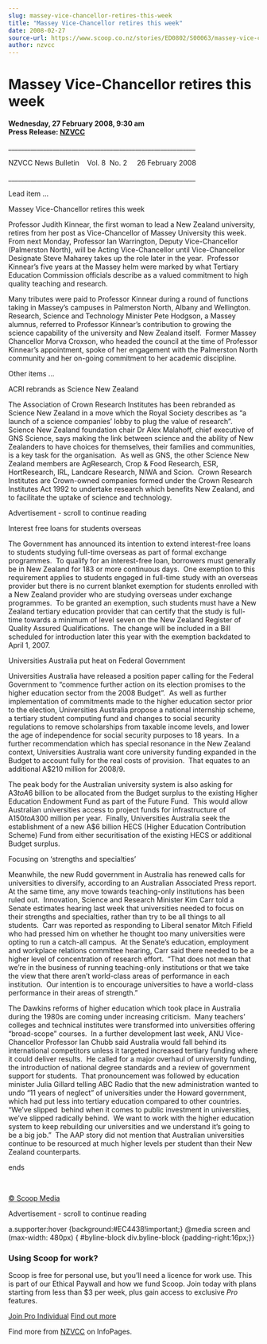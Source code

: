 ```yaml
---
slug: massey-vice-chancellor-retires-this-week
title: "Massey Vice-Chancellor retires this week"
date: 2008-02-27
source-url: https://www.scoop.co.nz/stories/ED0802/S00063/massey-vice-chancellor-retires-this-week.htm
author: nzvcc
---
```

Massey Vice-Chancellor retires this week
========================================

**Wednesday, 27 February 2008, 9:30 am**  
**Press Release: [NZVCC](https://info.scoop.co.nz/NZVCC)**

\_\_\_\_\_\_\_\_\_\_\_\_\_\_\_\_\_\_\_\_\_\_\_\_\_\_\_\_\_\_\_\_\_\_\_\_\_\_\_\_\_\_\_\_\_\_\_\_\_\_\_\_\_\_\_\_\_\_\_

NZVCC News Bulletin    Vol. 8  No. 2     26 February 2008

\_\_\_\_\_\_\_\_\_\_\_\_\_\_\_\_\_\_\_\_\_\_\_\_\_\_\_\_\_\_\_\_\_\_\_\_\_\_\_\_\_\_\_\_\_\_\_\_\_\_\_\_\_\_\_\_\_\_\_

Lead item …

Massey Vice-Chancellor retires this week

Professor Judith Kinnear, the first woman to lead a New Zealand university, retires from her post as Vice-Chancellor of Massey University this week.  From next Monday, Professor Ian Warrington, Deputy Vice-Chancellor (Palmerston North), will be Acting Vice-Chancellor until Vice-Chancellor Designate Steve Maharey takes up the role later in the year.  Professor Kinnear’s five years at the Massey helm were marked by what Tertiary Education Commission officials describe as a valued commitment to high quality teaching and research.

Many tributes were paid to Professor Kinnear during a round of functions taking in Massey’s campuses in Palmerston North, Albany and Wellington.  Research, Science and Technology Minister Pete Hodgson, a Massey alumnus, referred to Professor Kinnear’s contribution to growing the science capability of the university and New Zealand itself.  Former Massey Chancellor Morva Croxson, who headed the council at the time of Professor Kinnear’s appointment, spoke of her engagement with the Palmerston North community and her on-going commitment to her academic discipline.

Other items …

ACRI rebrands as Science New Zealand

The Association of Crown Research Institutes has been rebranded as Science New Zealand in a move which the Royal Society describes as “a launch of a science companies’ lobby to plug the value of research”.  Science New Zealand foundation chair Dr Alex Malahoff, chief executive of GNS Science, says making the link between science and the ability of New Zealanders to have choices for themselves, their families and communities, is a key task for the organisation.  As well as GNS, the other Science New Zealand members are AgResearch, Crop & Food Research, ESR, HortResearch, IRL, Landcare Research, NIWA and Scion.  Crown Research Institutes are Crown-owned companies formed under the Crown Research Institutes Act 1992 to undertake research which benefits New Zealand, and to facilitate the uptake of science and technology.

Advertisement - scroll to continue reading





Interest free loans for students overseas

The Government has announced its intention to extend interest-free loans to students studying full-time overseas as part of formal exchange programmes.  To qualify for an interest-free loan, borrowers must generally be in New Zealand for 183 or more continuous days.  One exemption to this requirement applies to students engaged in full-time study with an overseas provider but there is no current blanket exemption for students enrolled with a New Zealand provider who are studying overseas under exchange programmes.  To be granted an exemption, such students must have a New Zealand tertiary education provider that can certify that the study is full-time towards a minimum of level seven on the New Zealand Register of Quality Assured Qualifications.  The change will be included in a Bill scheduled for introduction later this year with the exemption backdated to April 1, 2007.

Universities Australia put heat on Federal Government

Universities Australia have released a position paper calling for the Federal Government to “commence further action on its election promises to the higher education sector from the 2008 Budget”.  As well as further implementation of commitments made to the higher education sector prior to the election, Universities Australia propose a national internship scheme, a tertiary student computing fund and changes to social security regulations to remove scholarships from taxable income levels, and lower the age of independence for social security purposes to 18 years.  In a further recommendation which has special resonance in the New Zealand context, Universities Australia want core university funding expanded in the Budget to account fully for the real costs of provision.  That equates to an additional A$210 million for 2008/9.

The peak body for the Australian university system is also asking for A$3 to A$6 billion to be allocated from the Budget surplus to the existing Higher Education Endowment Fund as part of the Future Fund.  This would allow Australian universities access to project funds for infrastructure of A$150 to A$300 million per year.  Finally, Universities Australia seek the establishment of a new A$6 billion HECS (Higher Education Contribution Scheme) Fund from either securitisation of the existing HECS or additional Budget surplus.

Focusing on ‘strengths and specialties’

Meanwhile, the new Rudd government in Australia has renewed calls for universities to diversify, according to an Australian Associated Press report.  At the same time, any move towards teaching-only institutions has been ruled out.  Innovation, Science and Research Minister Kim Carr told a Senate estimates hearing last week that universities needed to focus on their strengths and specialties, rather than try to be all things to all students.  Carr was reported as responding to Liberal senator Mitch Fifield who had pressed him on whether he thought too many universities were opting to run a catch-all campus.  At the Senate’s education, employment and workplace relations committee hearing, Carr said there needed to be a higher level of concentration of research effort.  “That does not mean that we’re in the business of running teaching-only institutions or that we take the view that there aren’t world-class areas of performance in each institution.  Our intention is to encourage universities to have a world-class performance in their areas of strength.”

The Dawkins reforms of higher education which took place in Australia during the 1980s are coming under increasing criticism.  Many teachers’ colleges and technical institutes were transformed into universities offering “broad-scope” courses.  In a further development last week, ANU Vice-Chancellor Professor Ian Chubb said Australia would fall behind its international competitors unless it targeted increased tertiary funding where it could deliver results.  He called for a major overhaul of university funding, the introduction of national degree standards and a review of government support for students.  That pronouncement was followed by education minister Julia Gillard telling ABC Radio that the new administration wanted to undo “11 years of neglect” of universities under the Howard government, which had put less into tertiary education compared to other countries.  “We’ve slipped  behind when it comes to public investment in universities, we’ve slipped radically behind.  We want to work with the higher education system to keep rebuilding our universities and we understand it’s going to be a big job.”  The AAP story did not mention that Australian universities continue to be resourced at much higher levels per student than their New Zealand counterparts.

ends

  
 

[© Scoop Media](http://www.scoop.co.nz/about/terms.html)  

Advertisement - scroll to continue reading



a.supporter:hover {background:#EC4438!important;} @media screen and (max-width: 480px) { #byline-block div.byline-block {padding-right:16px;}}

### Using Scoop for work?

Scoop is free for personal use, but you’ll need a licence for work use. This is part of our Ethical Paywall and how we fund Scoop. Join today with plans starting from less than $3 per week, plus gain access to exclusive _Pro_ features.  
  
[Join Pro Individual](https://pro.scoop.co.nz/Individual/?from=ProIn24) [Find out more](https://pro.scoop.co.nz/using-scoop-for-work/?from=ProIn24)

Find more from [NZVCC](https://info.scoop.co.nz/NZVCC) on InfoPages.
